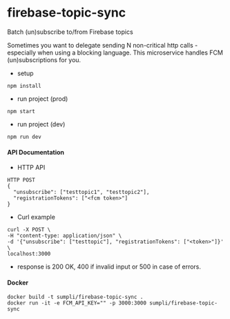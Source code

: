 # firebase-topic-sync

Batch (un)subscribe to/from Firebase topics 

Sometimes you want to delegate sending N non-critical http calls - especially when using a blocking language. This microservice handles FCM (un)subscriptions for you.

* setup

```
npm install
```

* run project (prod)

```
npm start
```

* run project (dev)

```
npm run dev
```

#### API Documentation

* HTTP API

```
HTTP POST
{
  "unsubscribe": ["testtopic1", "testtopic2"], 
  "registrationTokens": ["<fcm token>"]
}
```

* Curl example
```
curl -X POST \
-H "content-type: application/json" \
-d '{"unsubscribe": ["testtopic"], "registrationTokens": ["<token>"]}' \
localhost:3000
```

* response is 200 OK, 400 if invalid input or 500 in case of errors.

#### Docker

```
docker build -t sumpli/firebase-topic-sync .
docker run -it -e FCM_API_KEY="" -p 3000:3000 sumpli/firebase-topic-sync
```
